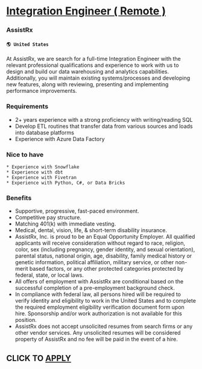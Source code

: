 # [Integration Engineer ( Remote )](https://www.remotewlb.com/apply/integration-engineer-remote-46667)  
### AssistRx  
#### `🌎 United States`  

At AssistRx, we are search for a full-time Integration Engineer with the relevant professional qualifications and experience to work with us to design and build our data warehousing and analytics capabilities. Additionally, you will maintain existing systems/processes and developing new features, along with reviewing, presenting and implementing performance improvements.

### Requirements

  * 2+ years experience with a strong proficiency with writing/reading SQL
  * Develop ETL routines that transfer data from various sources and loads into database platforms
  * Experience with Azure Data Factory

### Nice to have

    * Experience with Snowflake
    * Experience with dbt
    * Experience with Fivetran
    * Experience with Python, C#, or Data Bricks

### Benefits

* Supportive, progressive, fast-paced environment.
* Competitive pay structure.
* Matching 401(k) with immediate vesting.
* Medical, dental, vision, life, & short-term disability insurance.
* AssistRx, Inc. is proud to be an Equal Opportunity Employer. All qualified applicants will receive consideration without regard to race, religion, color, sex (including pregnancy, gender identity, and sexual orientation), parental status, national origin, age, disability, family medical history or genetic information, political affiliation, military service, or other non-merit based factors, or any other protected categories protected by federal, state, or local laws.
* All offers of employment with AssistRx are conditional based on the successful completion of a pre-employment background check.
* In compliance with federal law, all persons hired will be required to verify identity and eligibility to work in the United States and to complete the required employment eligibility verification document form upon hire. Sponsorship and/or work authorization is not available for this position.
* AssistRx does not accept unsolicited resumes from search firms or any other vendor services. Any unsolicited resumes will be considered property of AssistRx and no fee will be paid in the event of a hire.
  
## CLICK TO [APPLY](https://www.remotewlb.com/apply/integration-engineer-remote-46667)

